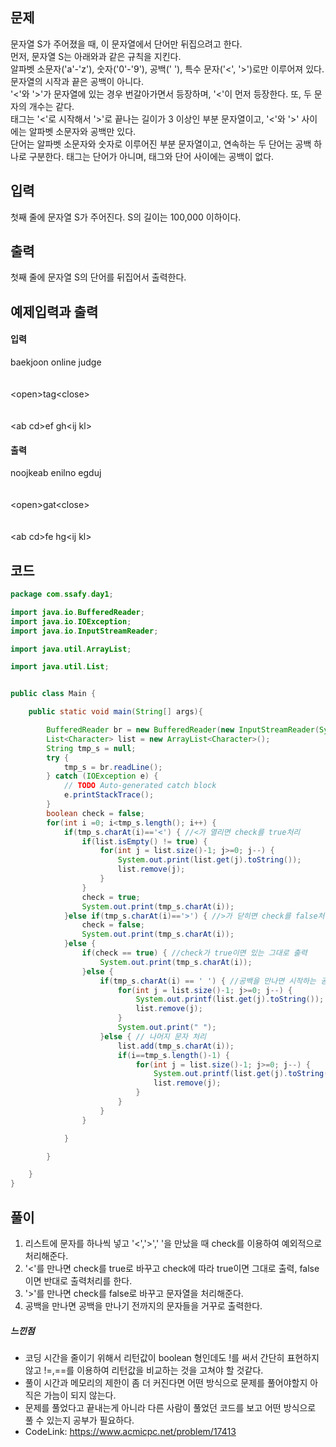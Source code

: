 ## 문제<br>
문자열 S가 주어졌을 때, 이 문자열에서 단어만 뒤집으려고 한다.<br>
먼저, 문자열 S는 아래와과 같은 규칙을 지킨다.<br>
알파벳 소문자('a'-'z'), 숫자('0'-'9'), 공백(' '), 특수 문자('<', '>')로만 이루어져 있다. 문자열의 시작과 끝은 공백이 아니다.<br>
'<'와 '>'가 문자열에 있는 경우 번갈아가면서 등장하며, '<'이 먼저 등장한다. 또, 두 문자의 개수는 같다.<br>
태그는 '<'로 시작해서 '>'로 끝나는 길이가 3 이상인 부분 문자열이고, '<'와 '>' 사이에는 알파벳 소문자와 공백만 있다.<br>
단어는 알파벳 소문자와 숫자로 이루어진 부분 문자열이고, 연속하는 두 단어는 공백 하나로 구분한다. 태그는 단어가 아니며, 태그와 단어 사이에는 공백이 없다.<br>

## 입력<br>
첫째 줄에 문자열 S가 주어진다. S의 길이는 100,000 이하이다.<br>

## 출력<br>
첫째 줄에 문자열 S의 단어를 뒤집어서 출력한다.<br>

## 예제입력과 출력<br>
#### 입력<br>
baekjoon online judge<br>
<br><br>
\<open>tag\<close><br>
<br><br>
\<ab cd>ef gh\<ij kl><br>
  
#### 출력<br>
noojkeab enilno egduj<br>
<br><br>
\<open>gat\<close><br>
<br><br>
\<ab cd>fe hg\<ij kl><br>
## 코드
```java
package com.ssafy.day1;

import java.io.BufferedReader;
import java.io.IOException;
import java.io.InputStreamReader;

import java.util.ArrayList;

import java.util.List;


public class Main {

	public static void main(String[] args){

		BufferedReader br = new BufferedReader(new InputStreamReader(System.in));
		List<Character> list = new ArrayList<Character>();
		String tmp_s = null;
		try {
			tmp_s = br.readLine();
		} catch (IOException e) {
			// TODO Auto-generated catch block
			e.printStackTrace();
		}
		boolean check = false;
		for(int i =0; i<tmp_s.length(); i++) {
			if(tmp_s.charAt(i)=='<') { //<가 열리면 check를 true처리
				if(list.isEmpty() != true) {
					for(int j = list.size()-1; j>=0; j--) {
						System.out.print(list.get(j).toString());
						list.remove(j);
					}
				}
				check = true;
				System.out.print(tmp_s.charAt(i));
			}else if(tmp_s.charAt(i)=='>') { //>가 닫히면 check를 false처리
				check = false;
				System.out.print(tmp_s.charAt(i));
			}else {
				if(check == true) { //check가 true이면 있는 그대로 출력
					System.out.print(tmp_s.charAt(i));
				}else {
					if(tmp_s.charAt(i) == ' ') { //공백을 만나면 시작하는 공백을 만나기 전의 문자들을 거꾸로 출력
						for(int j = list.size()-1; j>=0; j--) {
							System.out.printf(list.get(j).toString());
							list.remove(j);
						}
						System.out.print(" ");
					}else { // 나머지 문자 처리
						list.add(tmp_s.charAt(i));
						if(i==tmp_s.length()-1) {
							for(int j = list.size()-1; j>=0; j--) {
								System.out.printf(list.get(j).toString());
								list.remove(j);
							}
						}
					}
				}

			}

		}

	}
}
  ```
  ## 풀이<br>
  1. 리스트에 문자를 하나씩 넣고 '<','>',' '을 만났을 때 check를 이용하여 예외적으로 처리해준다.
  2. '<'를 만나면 check를 true로 바꾸고 check에 따라 true이면 그대로 출력, false이면 반대로 출력처리를 한다.
  3. '>'를 만나면 check를 false로 바꾸고 문자열을 처리해준다.
  4. 공백을 만나면 공백을 만나기 전까지의 문자들을 거꾸로 출력한다.
  
  ##### 느낀점<br>
  - 코딩 시간을 줄이기 위해서 리턴값이 boolean 형인데도 !를 써서 간단히 표현하지 않고 !=,==를 이용하여 리턴값을 비교하는 것을 고쳐야 할 것같다.
  - 풀이 시간과 메모리의 제한이 좀 더 커진다면 어떤 방식으로 문제를 풀어야할지 아직은 가늠이 되지 않는다.
  - 문제를 풀었다고 끝내는게 아니라 다른 사람이 풀었던 코드를 보고 어떤 방식으로 풀 수 있는지 공부가 필요하다.
  - CodeLink: <https://www.acmicpc.net/problem/17413>
